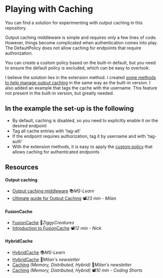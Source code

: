 # Playing with Caching
You can find a solution for experimenting with output caching in this repository.

Output caching middleware is simple and requires only a few lines of code.
However, things become complicated when authentication comes into play.
The DefaultPolicy does not allow caching for endpoints that require authorization.

You can create a custom policy based on the built-in default, but you need to ensure the default policy is excluded, which can be easy to overlook.

I believe the solution lies in the extension method.
I created [some methods to help manage output caching](OutputCachingApi/Core/Extensions.cs) in the same way as the built-in version.
I also added an example that tags the cache with the username. This feature not present in the built-in version, but greatly needed.

## In the example the set-up is the following

- By default, caching is disabled, so you need to explicitly enable it on the desired endpoint
- Tag all cache entries with 'tag-all'
- If the endpoint requires authorization, tag it by username and with 'tag-auth'
- With the extension methods, it is easy to apply the [custom policy](OutputCachingApi/Core/DefaultAuthCachePolicy.cs) that allows caching for authenticated endpoints


## Resources

#### Output caching

- [Output caching middleware](https://learn.microsoft.com/en-us/aspnet/core/performance/caching/output) 📚*MS-Learn*
- [Ultimate guide for Output Caching](https://youtu.be/BMXgJxSaDSo) 📽️*23 min - Milan*

#### FusionCache

- [FusionCache](https://github.com/ZiggyCreatures/FusionCache) 👤*ZiggyCreatures*
- [Introduction to FusionCache](https://youtu.be/SNoJtwiY4c4) 📽️*12 min - Nick*

#### HybridCache

- [HybridCache](https://learn.microsoft.com/en-us/aspnet/core/performance/caching/hybrid) 📚*MS-Learn*
- [HybridCache](https://www.milanjovanovic.tech/blog/hybrid-cache-in-aspnetcore-new-caching-library) 📓*Milan's newsletter*
- [Caching](https://www.milanjovanovic.tech/blog/caching-in-aspnetcore-improving-application-performance) *(Memory, Distributed, Hybrid)* 📓*Milan's newsletter*
- [Caching](https://youtu.be/7DSNFwsYR8E) *(Memory, Distributed, Hybrid)* 📽️*10 min - Coding Shorts*

